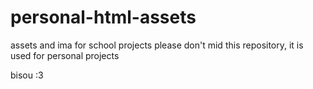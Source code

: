 # personal-html-assets
assets and ima for school projects
please don't mid this repository, it is used for personal projects

bisou :3
